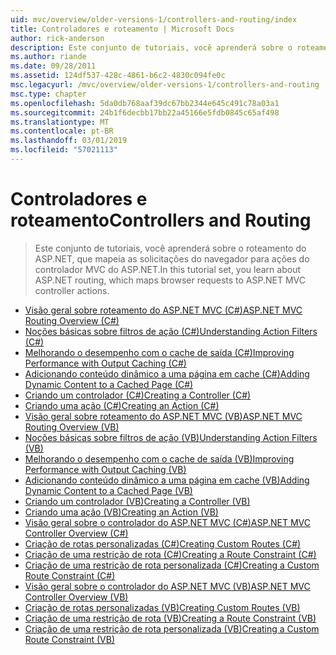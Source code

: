 ```yaml
---
uid: mvc/overview/older-versions-1/controllers-and-routing/index
title: Controladores e roteamento | Microsoft Docs
author: rick-anderson
description: Este conjunto de tutoriais, você aprenderá sobre o roteamento do ASP.NET, que mapeia as solicitações do navegador para ações do controlador MVC do ASP.NET.
ms.author: riande
ms.date: 09/28/2011
ms.assetid: 124df537-428c-4861-b6c2-4830c094fe0c
msc.legacyurl: /mvc/overview/older-versions-1/controllers-and-routing
msc.type: chapter
ms.openlocfilehash: 5da0db768aaf39dc67bb2344e645c491c78a03a1
ms.sourcegitcommit: 24b1f6decbb17bb22a45166e5fdb0845c65af498
ms.translationtype: MT
ms.contentlocale: pt-BR
ms.lasthandoff: 03/01/2019
ms.locfileid: "57021113"
---
```

<a name="controllers-and-routing"></a><span data-ttu-id="4cd88-103">Controladores e roteamento</span><span class="sxs-lookup"><span data-stu-id="4cd88-103">Controllers and Routing</span></span>
====================
> <span data-ttu-id="4cd88-104">Este conjunto de tutoriais, você aprenderá sobre o roteamento do ASP.NET, que mapeia as solicitações do navegador para ações do controlador MVC do ASP.NET.</span><span class="sxs-lookup"><span data-stu-id="4cd88-104">In this tutorial set, you learn about ASP.NET routing, which maps browser requests to ASP.NET MVC controller actions.</span></span>


- [<span data-ttu-id="4cd88-105">Visão geral sobre roteamento do ASP.NET MVC (C#)</span><span class="sxs-lookup"><span data-stu-id="4cd88-105">ASP.NET MVC Routing Overview (C#)</span></span>](asp-net-mvc-routing-overview-cs.md)
- [<span data-ttu-id="4cd88-106">Noções básicas sobre filtros de ação (C#)</span><span class="sxs-lookup"><span data-stu-id="4cd88-106">Understanding Action Filters (C#)</span></span>](understanding-action-filters-cs.md)
- [<span data-ttu-id="4cd88-107">Melhorando o desempenho com o cache de saída (C#)</span><span class="sxs-lookup"><span data-stu-id="4cd88-107">Improving Performance with Output Caching (C#)</span></span>](improving-performance-with-output-caching-cs.md)
- [<span data-ttu-id="4cd88-108">Adicionando conteúdo dinâmico a uma página em cache (C#)</span><span class="sxs-lookup"><span data-stu-id="4cd88-108">Adding Dynamic Content to a Cached Page (C#)</span></span>](adding-dynamic-content-to-a-cached-page-cs.md)
- [<span data-ttu-id="4cd88-109">Criando um controlador (C#)</span><span class="sxs-lookup"><span data-stu-id="4cd88-109">Creating a Controller (C#)</span></span>](creating-a-controller-cs.md)
- [<span data-ttu-id="4cd88-110">Criando uma ação (C#)</span><span class="sxs-lookup"><span data-stu-id="4cd88-110">Creating an Action (C#)</span></span>](creating-an-action-cs.md)
- [<span data-ttu-id="4cd88-111">Visão geral sobre roteamento do ASP.NET MVC (VB)</span><span class="sxs-lookup"><span data-stu-id="4cd88-111">ASP.NET MVC Routing Overview (VB)</span></span>](asp-net-mvc-routing-overview-vb.md)
- [<span data-ttu-id="4cd88-112">Noções básicas sobre filtros de ação (VB)</span><span class="sxs-lookup"><span data-stu-id="4cd88-112">Understanding Action Filters (VB)</span></span>](understanding-action-filters-vb.md)
- [<span data-ttu-id="4cd88-113">Melhorando o desempenho com o cache de saída (VB)</span><span class="sxs-lookup"><span data-stu-id="4cd88-113">Improving Performance with Output Caching (VB)</span></span>](improving-performance-with-output-caching-vb.md)
- [<span data-ttu-id="4cd88-114">Adicionando conteúdo dinâmico a uma página em cache (VB)</span><span class="sxs-lookup"><span data-stu-id="4cd88-114">Adding Dynamic Content to a Cached Page (VB)</span></span>](adding-dynamic-content-to-a-cached-page-vb.md)
- [<span data-ttu-id="4cd88-115">Criando um controlador (VB)</span><span class="sxs-lookup"><span data-stu-id="4cd88-115">Creating a Controller (VB)</span></span>](creating-a-controller-vb.md)
- [<span data-ttu-id="4cd88-116">Criando uma ação (VB)</span><span class="sxs-lookup"><span data-stu-id="4cd88-116">Creating an Action (VB)</span></span>](creating-an-action-vb.md)
- [<span data-ttu-id="4cd88-117">Visão geral sobre o controlador do ASP.NET MVC (C#)</span><span class="sxs-lookup"><span data-stu-id="4cd88-117">ASP.NET MVC Controller Overview (C#)</span></span>](aspnet-mvc-controllers-overview-cs.md)
- [<span data-ttu-id="4cd88-118">Criação de rotas personalizadas (C#)</span><span class="sxs-lookup"><span data-stu-id="4cd88-118">Creating Custom Routes (C#)</span></span>](creating-custom-routes-cs.md)
- [<span data-ttu-id="4cd88-119">Criação de uma restrição de rota (C#)</span><span class="sxs-lookup"><span data-stu-id="4cd88-119">Creating a Route Constraint (C#)</span></span>](creating-a-route-constraint-cs.md)
- [<span data-ttu-id="4cd88-120">Criação de uma restrição de rota personalizada (C#)</span><span class="sxs-lookup"><span data-stu-id="4cd88-120">Creating a Custom Route Constraint (C#)</span></span>](creating-a-custom-route-constraint-cs.md)
- [<span data-ttu-id="4cd88-121">Visão geral sobre o controlador do ASP.NET MVC (VB)</span><span class="sxs-lookup"><span data-stu-id="4cd88-121">ASP.NET MVC Controller Overview (VB)</span></span>](asp-net-mvc-controller-overview-vb.md)
- [<span data-ttu-id="4cd88-122">Criação de rotas personalizadas (VB)</span><span class="sxs-lookup"><span data-stu-id="4cd88-122">Creating Custom Routes (VB)</span></span>](creating-custom-routes-vb.md)
- [<span data-ttu-id="4cd88-123">Criação de uma restrição de rota (VB)</span><span class="sxs-lookup"><span data-stu-id="4cd88-123">Creating a Route Constraint (VB)</span></span>](creating-a-route-constraint-vb.md)
- [<span data-ttu-id="4cd88-124">Criação de uma restrição de rota personalizada (VB)</span><span class="sxs-lookup"><span data-stu-id="4cd88-124">Creating a Custom Route Constraint (VB)</span></span>](creating-a-custom-route-constraint-vb.md)

